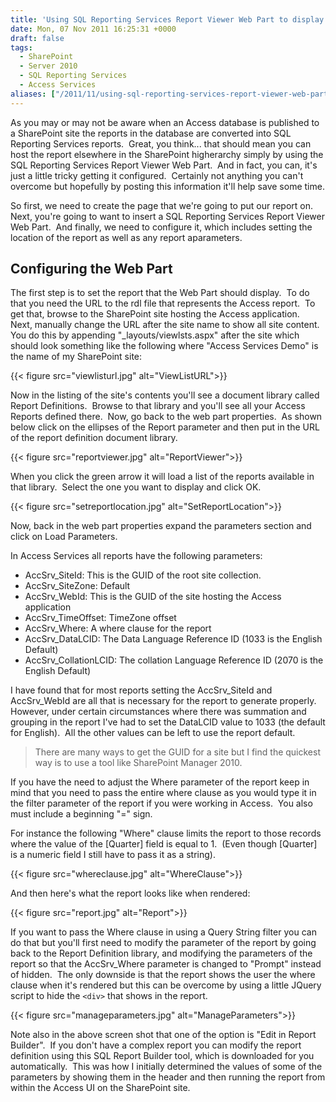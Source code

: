 ```yaml
---
title: 'Using SQL Reporting Services Report Viewer Web Part to display Access Services report.'
date: Mon, 07 Nov 2011 16:25:31 +0000
draft: false
tags: 
  - SharePoint
  - Server 2010
  - SQL Reporting Services
  - Access Services
aliases: ["/2011/11/using-sql-reporting-services-report-viewer-web-part-to-display-access-services-report/"]
---
```


As you may or may not be aware when an Access database is published to a SharePoint site the reports in the database are converted into SQL Reporting Services reports.  Great, you think... that should mean you can host the report elsewhere in the SharePoint higherarchy simply by using the SQL Reporting Services Report Viewer Web Part.  And in fact, you can, it's just a little tricky getting it configured.  Certainly not anything you can't overcome but hopefully by posting this information it'll help save some time.

So first, we need to create the page that we're going to put our report on.  Next, you're going to want to insert a SQL Reporting Services Report Viewer Web Part.  And finally, we need to configure it, which includes setting the location of the report as well as any report aparameters.

## Configuring the Web Part

The first step is to set the report that the Web Part should display.  To do that you need the URL to the rdl file that represents the Access report.  To get that, browse to the SharePoint site hosting the Access application.  Next, manually change the URL after the site name to show all site content.  You do this by appending "\_layouts/viewlsts.aspx" after the site which should look something like the following where "Access Services Demo" is the name of my SharePoint site:

{{< figure src="viewlisturl.jpg" alt="ViewListURL">}}

Now in the listing of the site's contents you'll see a document library called Report Definitions.  Browse to that library and you'll see all your Access Reports defined there.  Now, go back to the web part properties.  As shown below click on the ellipses of the Report parameter and then put in the URL of the report definition document library.

{{< figure src="reportviewer.jpg" alt="ReportViewer">}}

When you click the green arrow it will load a list of the reports available in that library.  Select the one you want to display and click OK.

{{< figure src="setreportlocation.jpg" alt="SetReportLocation">}}

Now, back in the web part properties expand the parameters section and click on Load Parameters.

In Access Services all reports have the following parameters:

* AccSrv\_SiteId: This is the GUID of the root site collection.
* AccSrv\_SiteZone: Default
* AccSrv\_WebId: This is the GUID of the site hosting the Access application
* AccSrv\_TimeOffset: TimeZone offset
* AccSrv\_Where: A where clause for the report
* AccSrv\_DataLCID: The Data Language Reference ID (1033 is the English Default)
* AccSrv\_CollationLCID: The collation Language Reference ID (2070 is the English Default)

I have found that for most reports setting the AccSrv\_SiteId and AccSrv\_WebId are all that is necessary for the report to generate properly.  However, under certain circumstances where there was summation and grouping in the report I've had to set the DataLCID value to 1033 (the default for English).  All the other values can be left to use the report default.

>There are many ways to get the GUID for a site but I find the quickest way is to use a tool like SharePoint Manager 2010.

If you have the need to adjust the Where parameter of the report keep in mind that you need to pass the entire where clause as you would type it in the filter parameter of the report if you were working in Access.  You also must include a beginning "=" sign.

For instance the following "Where" clause limits the report to those records where the value of the \[Quarter\] field is equal to 1.  (Even though \[Quarter\] is a numeric field I still have to pass it as a string).

{{< figure src="whereclause.jpg" alt="WhereClause">}}
  
And then here's what the report looks like when rendered:

{{< figure src="report.jpg" alt="Report">}}

If you want to pass the Where clause in using a Query String filter you can do that but you'll first need to modify the parameter of the report by going back to the Report Definition library, and modifying the parameters of the report so that the AccSrv\_Where parameter is changed to "Prompt" instead of hidden.  The only downside is that the report shows the user the where clause when it's rendered but this can be overcome by using a little JQuery script to hide the `<div>` that shows in the report.

{{< figure src="manageparameters.jpg" alt="ManageParameters">}}

Note also in the above screen shot that one of the option is "Edit in Report Builder".  If you don't have a complex report you can modify the report definition using this SQL Report Builder tool, which is downloaded for you automatically.  This was how I initially determined the values of some of the parameters by showing them in the header and then running the report from within the Access UI on the SharePoint site.
